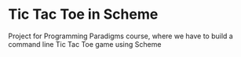 # Tic Tac Toe in Scheme

Project for Programming Paradigms course, where we have to build a command line Tic Tac Toe game using Scheme
